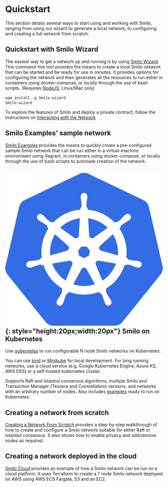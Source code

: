 # Quickstart

This section details several ways to start using and working with Smilo, ranging from using our wizard to generate a local network, to configuring and creating a full network from scratch.

## Quickstart with Smilo Wizard

The easiest way to get a network up and running is by using [Smilo Wizard](../../Wizard/GettingStarted).  This command-line tool provides the means to create a local Smilo network that can be started and be ready for use in minutes. It provides options for configuring the network and then generates all the resources to run either in containers using docker-compose, or locally through the use of bash scripts. (Requires [NodeJS](https://docs.npmjs.com/downloading-and-installing-node-js-and-npm), Linux/Mac only)

```
npm install -g Smilo-wizard
Smilo-wizard
```

To explore the features of Smilo and deploy a private contract, follow the instructions on [Interacting with the Network](../../Wizard/Interacting)

## Smilo Examples' sample network

[Smilo Examples](../Smilo-Examples) provides the means to quickly create a pre-configured sample Smilo network that can be run either in a virtual-machine environment using Vagrant, in containers using docker-compose, or locally through the use of bash scripts to automate creation of the network.

## ![k8s-logo](../images/qubernetes/k8s-logo.png){: style="height:20px;width:20px"} Smilo on Kubernetes

Use [qubernetes](https://github.com/smilofoundation/qubernetes) to run configurable N node Smilo networks on Kubernetes.  
   
You can use [kind](https://github.com/smilofoundation/qubernetes#quickest-start) or [Minikube](https://github.com/smilofoundation/qubernetes/blob/master/docs/minikube-docs.md) 
for local development.  For long running networks, use a cloud service (e.g. Google Kubernetes Engine, Azure KS, AWS EKS) or a self-hosted kubernetes cluster.

Supports Raft and Istanbul consensus algorithms, multiple Smilo and Transaction Manager (Tessera and Constellation) versions, 
and networks with an arbitrary number of nodes.
Also includes [examples](https://github.com/smilofoundation/qubernetes/blob/master/docs/7nodes-on-k8s.md) ready to run on Kubernetes. 

## Creating a network from scratch

[Creating a Network From Scratch](../Creating-A-Network-From-Scratch) provides a step-by-step walkthrough of how to create and configure a Smilo network suitable for either Raft or Istanbul consensus.  It also shows how to enable privacy and add/remove nodes as required.

## Creating a network deployed in the cloud

[Smilo Cloud](https://github.com/smilofoundation/Smilo-cloud) provides an example of how a Smilo network can be run on a cloud platform.  It uses Terraform to create a 7 node Smilo network deployed on AWS using AWS ECS Fargate, S3 and an EC2.
